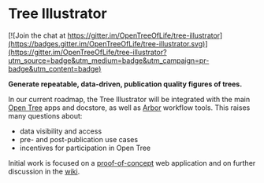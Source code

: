 Tree Illustrator
================

[![Join the chat at https://gitter.im/OpenTreeOfLife/tree-illustrator](https://badges.gitter.im/OpenTreeOfLife/tree-illustrator.svg)](https://gitter.im/OpenTreeOfLife/tree-illustrator?utm_source=badge&utm_medium=badge&utm_campaign=pr-badge&utm_content=badge)

**Generate repeatable, data-driven, publication quality figures of trees.**

In our current roadmap, the Tree Illustrator will be integrated with the main
[Open Tree](https://github.com/opentreeoflife) apps and docstore, as well as
[Arbor](https://github.com/arborworkflows) workflow tools. This raises many
questions about:

* data visibility and access
* pre- and post-publication use cases
* incentives for participation in Open Tree

Initial work is focused on a
[proof-of-concept](https://github.com/OpenTreeOfLife/tree-illustrator/tree/master/stylist)
web application and on further discussion in the
[wiki](https://github.com/OpenTreeOfLife/tree-illustrator/wiki).
